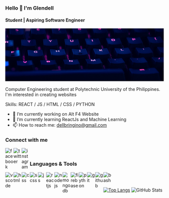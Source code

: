 ### Hello 👋 I'm Glendell
#### Student | Aspiring Software Engineer
![Front End Web Developer](https://github.com/glendell03/glendell03/blob/main/githubbanner.png)

Computer Engineering student at Polytechnic University of the Philippines.
I'm interested in creating websites

Skills: REACT / JS / HTML / CSS / PYTHON

- 🔭 I’m currently working on Alt F4 Website
- 🌱 I’m currently learning ReactJs and Machine Learning 
- 📫 How to reach me: dellbringino@gmail.com

### Connect with me
[<img align="left" width="26px" alt="facebook" src="https://www.flaticon.com/svg/static/icons/svg/733/733547.svg" />][facebook]
[<img align="left" width="26px" alt="twitter" src="https://www.flaticon.com/svg/static/icons/svg/733/733579.svg" />][twitter]
[<img align="left" width="26px" alt="instagram" src="https://www.flaticon.com/svg/static/icons/svg/733/733558.svg" />][instagram]

<br/>

### Languages & Tools
<img align="left" width="26px" alt="vscode" src="https://img.icons8.com/fluent/2x/visual-studio-code-2019.png" />
<img align="left" width="26px" alt="html" src="https://img.icons8.com/color/2x/html-5.png" />
<img align="left" width="26px" alt="css" src="https://img.icons8.com/color/2x/css3.png" />
<img align="left" width="26px" alt="scss" src="https://www.flaticon.com/svg/static/icons/svg/919/919831.svg" />
<img align="left" width="26px" alt="js" src="https://img.icons8.com/color/2x/javascript.png" />
<img align="left" width="26px" alt="reactjs" src="https://img.icons8.com/color/2x/react-native.png" />
<img align="left" width="26px" alt="nodejs" src="https://img.icons8.com/color/2x/nodejs.png" />
<img align="left" width="26px" alt="mongodb" src="https://img.icons8.com/color/2x/mongodb.png" />
<img align="left" width="26px" alt="firebase" src="https://img.icons8.com/color/2x/firebase.png" />
<img align="left" width="26px" alt="python" src="https://img.icons8.com/color/2x/python.png" />
<img align="left" width="26px" alt="git" src="https://img.icons8.com/color/2x/git.png" />
<img align="left" width="26px" alt="github" src="https://img.icons8.com/fluent/2x/github.png" />
<img align="left" width="26px" alt="bash" src="https://img.icons8.com/fluent/2x/console.png" />

<br/>
<br/>


[<img alt="Top Langs" src="https://github-readme-stats-tau.vercel.app/api/top-langs/?username=glendell03&layout=compact" />][Github]
<img alt="GitHub Stats" src="https://github-readme-stats-tau.vercel.app/api?username=glendell03&show_icons=true&count_private=true&title_color=e3fdfd&icon_color=c6fce5&text_color=fafafa&bg_color=15b7b9" />



[facebook]: https://www.facebook.com/glendell03/
[twitter]: https://twitter.com/glendell_
[instagram]: https://www.instagram.com/dev.glendell/?hl=en
[Github]: https://github.com/glendell03
[Certificates]: https://github.com/glendell03/Certificates
